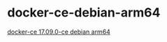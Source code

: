 # docker-ce-debian-arm64

[docker-ce 17.09.0-ce debian arm64](https://github.com/knjcode/docker-ce-debian-arm64/raw/master/docker-ce_17.09.0~ce-0~debian_arm64.deb)
